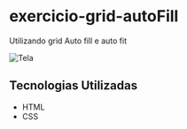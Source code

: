# exercicio-grid-autoFill
Utilizando grid Auto fill e auto fit


![Tela](https://user-images.githubusercontent.com/127905683/228832931-0e61fdcf-3a24-4da8-9942-c9ab50feb1d5.gif)



## Tecnologias Utilizadas
- HTML
- CSS 
